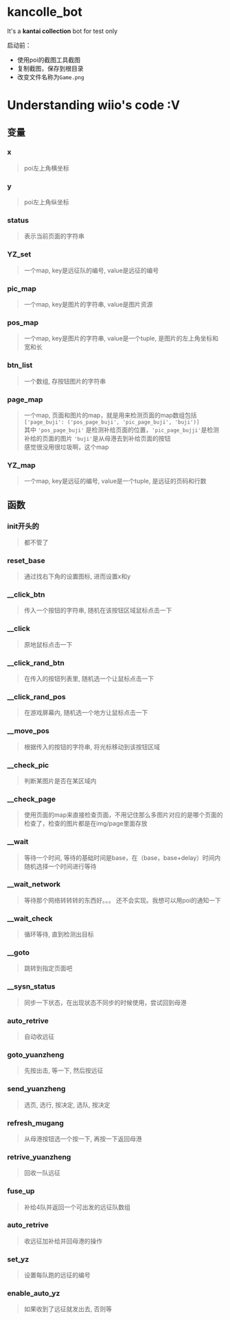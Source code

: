 # kancolle_bot

It's a **kantai collection** bot
for test only

启动前：  
+ 使用poi的截图工具截图
+ 复制截图，保存到根目录
+ 改变文件名称为`Game.png`

# Understanding wiio's code :V

## 变量

### x
> poi左上角横坐标
### y
> poi左上角纵坐标
### status
> 表示当前页面的字符串
### YZ_set
> 一个map, key是远征队的编号, value是远征的编号
### pic_map
> 一个map, key是图片的字符串, value是图片资源
### pos_map
> 一个map, key是图片的字符串, value是一个tuple, 是图片的左上角坐标和宽和长
### btn_list
> 一个数组, 存按钮图片的字符串
### page_map
> 一个map, 页面和图片的map，就是用来检测页面的map数组包括  
> `['page_buji': ('pos_page_buji', 'pic_page_buji', 'buji')]`  
> 其中 `'pos_page_buji'` 是检测补给页面的位置，`'pic_page_bujji'`是检测补给的页面的图片 `'buji'`是从母港去到补给页面的按钮  
> 感觉很没用很垃圾啊，这个map
### YZ_map
> 一个map, key是远征的编号, value是一个tuple, 是远征的页码和行数

## 函数

### init开头的
> 都不管了

### reset_base
> 通过找右下角的设置图标, 进而设置x和y
### __click_btn
> 传入一个按钮的字符串, 随机在该按钮区域鼠标点击一下
### __click
> 原地鼠标点击一下
### __click_rand_btn
> 在传入的按钮列表里, 随机选一个让鼠标点击一下
### __click_rand_pos
> 在游戏屏幕内, 随机选一个地方让鼠标点击一下
### __move_pos
> 根据传入的按钮的字符串, 将光标移动到该按钮区域
### __check_pic
> 判断某图片是否在某区域内
### __check_page
> 使用页面的map来直接检查页面，不用记住那么多图片对应的是哪个页面的检查了，检查的图片都是在img/page里面存放
### __wait
> 等待一个时间, 等待的基础时间是base，在（base，base+delay）时间内随机选择一个时间进行等待
### __wait_network
> 等待那个网络转转转的东西好。。。 还不会实现。我想可以用poi的通知一下
### __wait_check
> 循环等待, 直到检测出目标
### __goto
> 跳转到指定页面吧
### __sysn_status
> 同步一下状态，在出现状态不同步的时候使用，尝试回到母港
### auto_retrive
> 自动收远征
### goto_yuanzheng
> 先按出击, 等一下, 然后按远征
### send_yuanzheng
> 选页, 选行, 按决定, 选队, 按决定
### refresh_mugang
> 从母港按钮选一个按一下, 再按一下返回母港
### retrive_yuanzheng
> 回收一队远征
### fuse_up
> 补给4队并返回一个可出发的远征队数组
### auto_retrive
> 收远征加补给并回母港的操作
### set_yz
> 设置每队跑的远征的编号
### enable_auto_yz
> 如果收到了远征就发出去, 否则等
